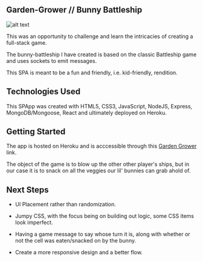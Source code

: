 ## Garden-Grower // Bunny Battleship

![alt text](https://i.imgur.com/J917jU6.png "Play Game Page Screen Shot")

This was an opportunity to challenge and learn the intricacies of creating a full-stack game.

The bunny-battleship I have created is based on the classic Battleship game and uses sockets to emit messages.

This SPA is meant to be a fun and friendly, i.e. kid-friendly, rendition.

## Technologies Used

This SPApp was created with HTML5, CSS3, JavaScript, NodeJS, Express, MongoDB/Mongoose, React and ultimately deployed on Heroku.

## Getting Started

The app is hosted on Heroku and is acccessible through this [Garden Grower](https://garden-grower.herokuapp.com/) link. 

The object of the game is to blow up the other other player's ships, but in our case it is to snack on all the veggies our lil' bunnies can grab ahold of.

## Next Steps

* UI Placement rather than randomization.

* Jumpy CSS, with the focus being on building out logic, some CSS items look imperfect.

* Having a game message to say whose turn it is, along with whether or not the cell was eaten/snacked on by the bunny.

* Create a more responsive design and a better flow.
